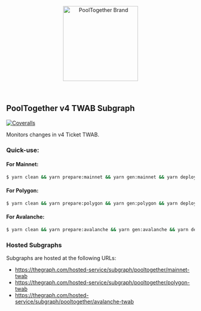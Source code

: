 <p align="center">
  <a href="https://github.com/pooltogether/pooltogether--brand-assets">
    <img src="https://github.com/pooltogether/pooltogether--brand-assets/blob/977e03604c49c63314450b5d432fe57d34747c66/logo/pooltogether-logo--purple-gradient.png?raw=true" alt="PoolTogether Brand" style="max-width:100%;" width="200">
  </a>
</p>

<br />

## PoolTogether v4 TWAB Subgraph

[![Coveralls](https://github.com/pooltogether/twab-subgraph/actions/workflows/main.yml/badge.svg)](https://github.com/pooltogether/twab-subgraph/actions/workflows/main.yml)

Monitors changes in v4 Ticket TWAB.

### Quick-use:

#### For Mainnet:

```sh
$ yarn clean && yarn prepare:mainnet && yarn gen:mainnet && yarn deploy:mainnet
```

#### For Polygon:

```sh
$ yarn clean && yarn prepare:polygon && yarn gen:polygon && yarn deploy:polygon
```

#### For Avalanche:

```sh
$ yarn clean && yarn prepare:avalanche && yarn gen:avalanche && yarn deploy:avalanche
```

### Hosted Subgraphs

Subgraphs are hosted at the following URLs:

-   https://thegraph.com/hosted-service/subgraph/pooltogether/mainnet-twab
-   https://thegraph.com/hosted-service/subgraph/pooltogether/polygon-twab
-   https://thegraph.com/hosted-service/subgraph/pooltogether/avalanche-twab
